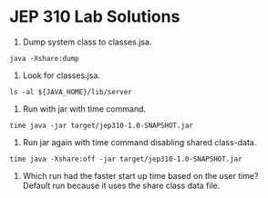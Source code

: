 # JEP 310 Lab Solutions

1. Dump system class to classes.jsa.
~~~
java -Xshare:dump
~~~
1. Look for classes.jsa.
~~~
ls -al ${JAVA_HOME}/lib/server
~~~
1. Run with jar with time command.
~~~
time java -jar target/jep310-1.0-SNAPSHOT.jar
~~~
1. Run jar again with time command disabling shared class-data.
~~~
time java -Xshare:off -jar target/jep310-1.0-SNAPSHOT.jar
~~~
1. Which run had the faster start up time based on the user time?<br>
Default run because it uses the share class data file.
